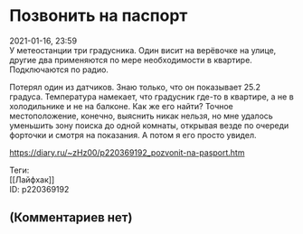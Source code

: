 Позвонить на паспорт
====================

  
2021-01-16, 23:59  
 У метеостанции три градусника. Один висит на верёвочке на улице, другие два применяются по мере необходимости в квартире. Подключаются по радио.   
   
 Потерял один из датчиков. Знаю только, что он показывает 25.2 градуса. Температура намекает, что градусник где-то в квартире, а не в холодильнике и не на балконе. Как же его найти? Точное местоположение, конечно, выяснить никак нельзя, но мне удалось уменьшить зону поиска до одной комнаты, открывая везде по очереди форточки и смотря на показания. А потом я его просто увидел.   
  
<https://diary.ru/~zHz00/p220369192_pozvonit-na-pasport.htm>  
  
Теги:  
[[Лайфхак]]  
ID: p220369192  


(Комментариев нет)
------------------
